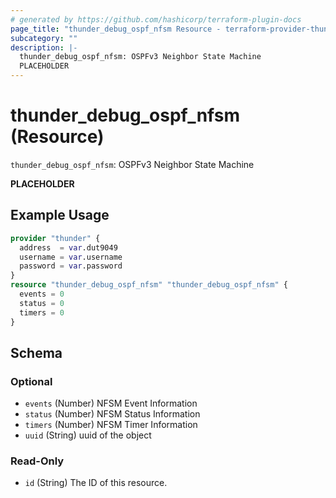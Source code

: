 ```yaml
---
# generated by https://github.com/hashicorp/terraform-plugin-docs
page_title: "thunder_debug_ospf_nfsm Resource - terraform-provider-thunder"
subcategory: ""
description: |-
  thunder_debug_ospf_nfsm: OSPFv3 Neighbor State Machine
  PLACEHOLDER
---
```


# thunder_debug_ospf_nfsm (Resource)

`thunder_debug_ospf_nfsm`: OSPFv3 Neighbor State Machine

__PLACEHOLDER__

## Example Usage

```terraform
provider "thunder" {
  address  = var.dut9049
  username = var.username
  password = var.password
}
resource "thunder_debug_ospf_nfsm" "thunder_debug_ospf_nfsm" {
  events = 0
  status = 0
  timers = 0
}
```

<!-- schema generated by tfplugindocs -->
## Schema

### Optional

- `events` (Number) NFSM Event Information
- `status` (Number) NFSM Status Information
- `timers` (Number) NFSM Timer Information
- `uuid` (String) uuid of the object

### Read-Only

- `id` (String) The ID of this resource.


